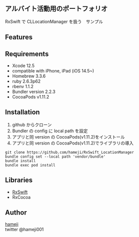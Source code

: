 ## アルバイト活動用のポートフォリオ

RxSwift で CLLocationManager を扱う　サンプル

## Features

## Requirements

- Xcode 12.5
- compatible with iPhone, iPad (iOS 14.5~)
- Homebrew 3.3.6
- ruby 2.6.3p62
- rbenv 1.1.2
- Bundler version 2.2.3
- CocoaPods v1.11.2

## Installation

1. github からクローン
2. Bundler の config に local path を設定
3. アプリと同 version の CocoaPods(v1.11.2)をインストール
4. アプリと同 version の CocoaPods(v1.11.2)でライブラリの導入

```
git clone https://github.com/hameji/RxSwift_LocationManager
bundle config set --local path 'vendor/bundle'
bundle install
bundle exec pod install
```

## Libraries

- [RxSwift](https://github.com/ReactiveX/RxSwift)
- RxCocoa

## Author

[hameji](https://github.com/hameji)<br>
twitter @hameji001
